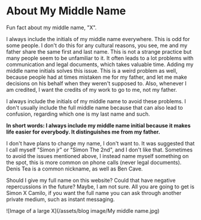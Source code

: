 # About My Middle Name

Fun fact about my middle name, "X".

I always include the initials of my middle name everywhere. This is odd for some people. I don't do this for any cultural reasons, you see, me and my father share the same first and last name. This is not a strange practice but many people seem to be unfamiliar to it. It often leads to a lot problems with communication and legal documents, which takes valuable time. Adding my middle name initials solves this issue. This is a weird problem as well, because people had at times mistaken me for my father, and let me make decisions on his behalf when they weren't supposed to.
Also, whenever I am credited, I want the credits of my work to go to me, not my father.

I always include the initials of my middle name to avoid these problems. I don't usually include the full middle name because that can also lead to confusion, regarding which one is my last name and such.

**In short words: I always include my middle name initial because it makes life easier for everybody. It distinguishes me from my father.**

I don't have plans to change my name, I don't want to. It was suggested that I call myself "Simon jr" or "Simon The 2nd", and I don't like that. Sometimes to avoid the issues mentioned above, I instead name myself something on the spot, this is more common on phone calls (never legal documents). Denis Tea is a common nickname, as well as Ben Cave.

Should I give my full name on this website? Could that have negative repercussions in the future? Maybe, I am not sure. All you are going to get is Simon X Camilo, if you want the full name you can ask through another private medium, such as instant messaging.

![Image of a large X](/assets/blog image/My middle name.jpg)
